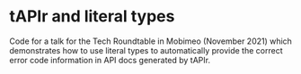 # tAPIr and literal types

Code for a talk for the Tech Roundtable in Mobimeo (November 2021) which demonstrates
how to use literal types to automatically provide the correct error code information
in API docs generated by tAPIr.